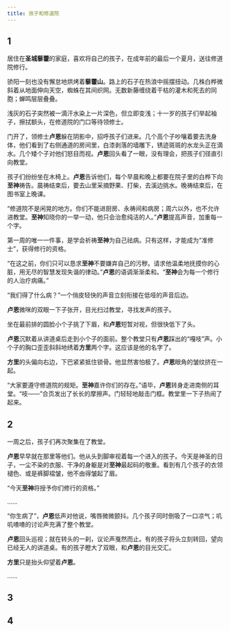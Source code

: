 ```yaml
---
title: 孩子和修道院
---
```

<!-- 
关于病
1. 病人如果是正常人，那常人才是病人。此世界常人的病，对应于真实世界常人的病。真实世界病人的人性【要不要处理为病？】
2. 判断有病的依据是什么？活力是病吗？
3. 是什么特质使人更容易生病？
4. 如何区别本文中的常人or病人？常人承认病痛，病人反抗病痛？
7. 在修道院治病是恐怖的事情，而病愈也要有诸多限制，比如只能从事下等工作
8. 这个宗教关注的不是人要赎罪，而是将病的概念扩大化了。
关于卢恩
5. 卢恩曾经是个病人，但他伪装了23年。
6. 此期间他一步也没有踏出修道院，因为丧失了此种意志。


 -->

## 1
 <!-- 修道院的生活 -->
居住在**圣城藜藿**的家庭，喜欢将自己的孩子，在成年前的最后一个夏月，送往修道院修行。

骄阳一刻也没有懈怠地烘烤着**藜藿山**。路上的石子在热浪中摇摆扭动。几株白桦微斜着从地面伸向天空，蜘蛛在其间织网。无数新藤缠绕着干枯的灌木和死去的同胞；蝉鸣层层叠叠。

浅灰的石子突然被一滴汗水染上一片深色，但立即变浅；十一岁的孩子们举起袖子，擦拭额头，在修道院的门口等待领修士。

门开了，领修士**卢恩**躲在阴影中，招呼孩子们进来。几个高个子吵嚷着要去洗身体，他们看到了右侧通道的房间里，白漆剥落的墙雕下，锈迹斑斑的水龙头正在滴水。几个矮个子对他们怒目而视。**卢恩**回头看了一眼，没有理会，把孩子们径直引向教堂。

孩子们纷纷坐在木椅上。**卢恩**告诉他们，每个早晨和晚上都要在院子里的白桦下向**至神**祷告。晨祷结束后，要去山里采摘野果、打柴，去溪边挑水。晚祷结束后，在图书室上晚课。

“修道院不是闲晃的地方。你们不能进厨房、永祷间和病房；周六以外，也不允许进教堂。**至神**知晓你的一举一动，他只会治愈纯洁的人。”**卢恩**提高声音，加重每一个字。

第一周的唯一一件事，是学会祈祷**至神**为自己祛病。只有这样，才能成为“准修士”，获得修行的资格。

“在这之前，你们只可以恳求**至神**不要嫌弃自己的污秽。请求他温柔地抚摸你的心脏，用无尽的智慧发现失谐的律动。”**卢恩**的语调渐渐柔和。“**至神**会为每一个修行的人治疗病痛。”

“我们得了什么病？”一个俏皮轻快的声音立刻衔接在低哑的声音后边。

**卢恩**微咪的双眼一下子张开，目光扫过教堂，寻找发声的孩子。

坐在最前排的圆脸小个子挑了下眉，和**卢恩**短暂对视，但很快低下了头。

**卢恩**沉默着从讲道桌后走到小个子的面前。整个教堂只有**卢恩**踩出的“嘎吱”声。小个子的胸口歪歪斜斜地绣着**方里**两个字。这应该是他的名字了。

**方里**的头偏向右边，下巴紧紧抵住锁骨。他显然害怕极了。**卢恩**眼角的皱纹挤在一起。

“大家要遵守修道院的规矩。**至神**嘉许你们的存在。”语毕，**卢恩**转身走进南侧的耳堂。“吱——”合页发出了长长的摩擦声。门轻轻地敲击门框。教堂里一下子热闹了起来。

## 2

<!-- 初入病房 -->

一周之后，孩子们再次聚集在了教堂。

**卢恩**早早就在那里等他们。他从头到脚审视着每一个进入的孩子。今天是神圣的日子，一尘不染的衣服、干净的身躯是对**至神**最起码的敬重。看到有几个孩子的衣领褪色、或是裤脚褶皱，他不由得皱起了眉。

“今天**至神**将授予你们修行的资格。”

……

“你生病了”，**卢恩**低声对他说，嘴唇微微颤抖。几个孩子同时倒吸了一口凉气；叽叽喳喳的讨论声充满了整个教堂。

**卢恩**回头巡视；就在转头的一刹，议论声戛然而止。有的孩子将头立刻转回，望向已经无人的讲道桌。有的孩子瞪大了双眼，和**卢恩**的目光交汇。

**方里**只是抬头仰望着**卢恩**。

……

## 3

<!-- 病院的生活 -->


## 4

<!-- 寻找好友费坎 -->